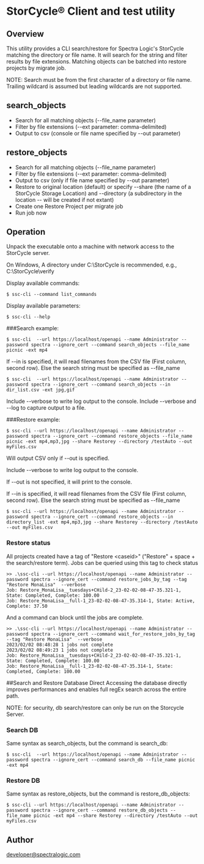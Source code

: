 # StorCycle® Client and test utility

## Overview
This utility provides a CLI search/restore for Spectra Logic's StorCycle
matching the directory or file name. 
It will search for the string and filter results by file extensions. 
Matching objects can be batched into restore projects by migrate job.

NOTE: Search must be from the first character of a directory or file name. 
Trailing wildcard is assumed but leading wildcards are not supported.

## search_objects 
- Search for all matching objects (--file_name parameter)
- Filter by file extensions (--ext parameter: comma-delimited)
- Output to csv (console or file name specified by --out parameter)

## restore_objects 
- Search for all matching objects (--file_name parameter)
- Filter by file extensions (--ext parameter: comma-delimited)
- Output to csv (only if file name specified by --out parameter)
- Restore to original location (default) or specify --share (the name of a StorCycle Storage Location) and --directory (a subdirectory in the location -- will be created if not extant)
- Create one Restore Project per migrate job
- Run job now

## Operation
Unpack the executable onto a machine with network access to the StorCycle server.

On Windows, A directory under C:\StorCycle is recommended, e.g., C:\StorCycle\verify

Display available commands:
```shell
$ ssc-cli --command list_commands
```

Display available parameters:
```shell
$ ssc-cli --help
```
###Search example:
```shell
$ ssc-cli  --url https://localhost/openapi --name Administrator --password spectra --ignore_cert --command search_objects --file_name picnic -ext mp4 
```

If --in is specified, it will read filenames from the CSV file
(First column, second row). Else the search string must be specified as --file_name
```shell
$ ssc-cli  --url https://localhost/openapi --name Administrator --password spectra --ignore_cert --command search_objects --in dir_list.csv -ext jpg,gif 
```
Include --verbose to write log output to the console. 
Include --verbose and --log <logfile> to capture output to a file.

###Restore example:
```shell
$ ssc-cli --url https://localhost/openapi --name Administrator --password spectra --ignore_cert --command restore_objects --file_name picnic -ext mp4,mp3,jpg --share Restorey --directory /testAuto --out myFiles.csv
```
Will output CSV only if --out is specified.

Include --verbose to write log output to the console. 

If --out is not specified, it will print to the console.

If --in is specified, it will read filenames from the CSV file
(First column, second row). Else the search string must be specified as --file_name
```shell
$ ssc-cli --url https://localhost/openapi --name Administrator --password spectra --ignore_cert --command restore_objects --in directory_list -ext mp4,mp3,jpg --share Restorey --directory /testAuto --out myFiles.csv
```

### Restore status
All projects created have a tag of "Restore &lt;caseid&gt;" ("Restore" + space + the search/restore term).
Jobs can be queried using this tag to check status
```shell
>> .\ssc-cli --url https://localhost/openapi --name Administrator --password spectra --ignore_cert --command restore_jobs_by_tag --tag "Restore MonaLisa"  --verbose
Job: Restore_MonaLisa__tuesdays+CHild-2_23-02-02-08-47-35.321-1, State: Completed, Complete: 100.00
Job: Restore_MonaLisa__full-1_23-02-02-08-47-35.314-1, State: Active, Complete: 37.50
```
 
And a command can block until the jobs are complete.
```shell
>> .\ssc-cli --url https://localhost/openapi --name Administrator --password spectra --ignore_cert --command wait_for_restore_jobs_by_tag --tag "Restore MonaLisa"  --verbose
2023/02/02 08:48:28 1 jobs not complete
2023/02/02 08:49:23 1 jobs not complete
Job: Restore_MonaLisa__tuesdays+CHild-2_23-02-02-08-47-35.321-1, State: Completed, Complete: 100.00
Job: Restore_MonaLisa__full-1_23-02-02-08-47-35.314-1, State: Completed, Complete: 100.00
```

##Search and Restore Database Direct
Accessing the database directly improves performances and enables full regEx search across the entire path. 

NOTE: for security, db search/restore can only be run on the Storcycle Server.

### Search DB
Same syntax as search_objects, but the command is search_db:
```shell
$ ssc-cli  --url https://localhost/openapi --name Administrator --password spectra --ignore_cert --command search_db --file_name picnic -ext mp4 
```
### Restore DB
Same syntax as restore_objects, but the command is restore_db_objects:
```shell
$ ssc-cli --url https://localhost/openapi --name Administrator --password spectra --ignore_cert --command restore_db_objects --file_name picnic -ext mp4 --share Restorey --directory /testAuto --out myFiles.csv
```

## Author

developer@spectralogic.com

